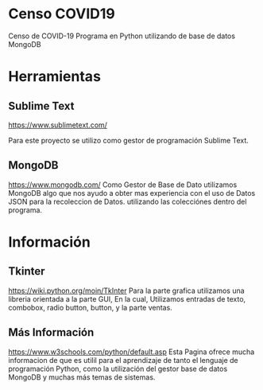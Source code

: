 # Censo COVID19 
Censo de COVID-19 Programa en Python utilizando de base de datos MongoDB

# Herramientas

## Sublime Text
https://www.sublimetext.com/

Para  este proyecto se utilizo como gestor de programación 
Sublime Text.

## MongoDB
https://www.mongodb.com/
Como Gestor de Base de Dato utilizamos MongoDB
algo que nos ayudo a obter mas experiencia con el 
uso de Datos JSON para la recoleccion de Datos.
utilizando las colecciónes dentro del programa.

# Información

## Tkinter
https://wiki.python.org/moin/TkInter
Para la parte grafica utilizamos una libreria orientada a la parte GUI,
En la cual, Utilizamos entradas de texto, combobox, radio button, button, 
y la parte ventas.

## Más Información

https://www.w3schools.com/python/default.asp
Esta Pagina ofrece mucha informacion de que es utilil para el aprendizaje
de tanto el lenguaje de programación Python, como la utilización del gestor
base de datos MongoDB y muchas más temas de sistemas.


